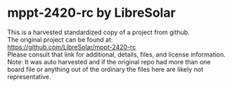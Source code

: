 
# mppt-2420-rc by LibreSolar  
This is a harvested standardized copy of a project from github.  
The original project can be found at:  
https://github.com/LibreSolar/mppt-2420-rc  
Please consult that link for additional, details, files, and license information.  
Note: It was auto harvested and if the original repo had more than one board file or anything out of the ordinary the files here are likely not representative.  
    
